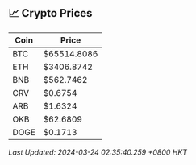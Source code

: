 ## 📈 Crypto Prices

| Coin | Price |
| ---- | ----- |
| BTC | $65514.8086 |
| ETH | $3406.8742 |
| BNB | $562.7462 |
| CRV | $0.6754 |
| ARB | $1.6324 |
| OKB | $62.6809 |
| DOGE | $0.1713 |

_Last Updated: 2024-03-24 02:35:40.259 +0800 HKT_